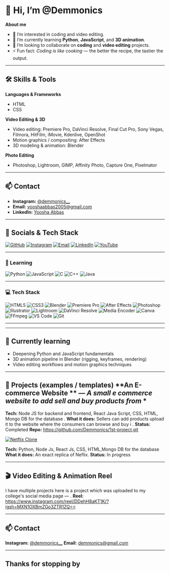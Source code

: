 # 👋 Hi, I’m @Demmonics

**About me**

* 👀 I’m interested in coding and video editing.
* 🌱 I’m currently learning **Python**, **JavaScript**, and **3D animation**.
* 💞️ I’m looking to collaborate on **coding** and **video editing** projects.
* ⚡ Fun fact: *Coding is like cooking* — the better the recipe, the tastier the output.

---

## 🛠️ Skills & Tools

**Languages & Frameworks**

* HTML
* CSS

**Video Editing & 3D**

* Video editing: Premiere Pro, DaVinci Resolve, Final Cut Pro, Sony Vegas, Filmora, HitFilm, iMovie, Kdenlive, OpenShot
* Motion graphics / compositing: After Effects
* 3D modeling & animation: Blender

**Photo Editing**

* Photoshop, Lightroom, GIMP, Affinity Photo, Capture One, Pixelmator

---

## 📫 Contact

* **Instagram:** [@demmonics__](https://instagram.com/demmonics__)
* **Email:** [yooshaabbas2005@gmail.com](mailto:yooshaabbas2005@gmail.com)
* **LinkedIn:** [Yoosha Abbas](https://www.linkedin.com/in/yoosha-abbas-ab162a357)


---

## 🎨 Socials & Tech Stack

<p align="left">

<!-- Socials -->
<a href="https://github.com/Demmonics"><img src="https://img.shields.io/badge/GitHub-181717?logo=github&logoColor=white&style=for-the-badge" alt="GitHub"/></a>
<a href="https://instagram.com/demmonics__"><img src="https://img.shields.io/badge/Instagram-E4405F?logo=instagram&logoColor=white&style=for-the-badge" alt="Instagram"/></a>
<a href="mailto:yooshaabbas2005@gmail.com"><img src="https://img.shields.io/badge/Email-D14836?logo=gmail&logoColor=white&style=for-the-badge" alt="Email"/></a>
<a href="https://www.linkedin.com/in/yoosha-abbas-ab162a357"><img src="https://img.shields.io/badge/LinkedIn-0A66C2?logo=linkedin&logoColor=white&style=for-the-badge" alt="LinkedIn"/></a>
<a href="https://www.youtube.com"><img src="https://img.shields.io/badge/YouTube-FF0000?logo=youtube&logoColor=white&style=for-the-badge" alt="YouTube"/></a>

</p>

---

### 🌱 Learning
<p align="left">
<img src="https://img.shields.io/badge/Python-3776AB?logo=python&logoColor=white&style=for-the-badge" alt="Python"/>
<img src="https://img.shields.io/badge/JavaScript-F7DF1E?logo=javascript&logoColor=black&style=for-the-badge" alt="JavaScript"/>
<img src="https://img.shields.io/badge/C-A8B9CC?logo=c&logoColor=black&style=for-the-badge" alt="C"/>
<img src="https://img.shields.io/badge/C++-00599C?logo=cplusplus&logoColor=white&style=for-the-badge" alt="C++"/>
<img src="https://img.shields.io/badge/Java-007396?logo=java&logoColor=white&style=for-the-badge" alt="Java"/>
</p>


---

### 💻 Tech Stack
<p align="left">
<img src="https://img.shields.io/badge/HTML5-E34F26?logo=html5&logoColor=white&style=for-the-badge" alt="HTML5"/>
<img src="https://img.shields.io/badge/CSS3-1572B6?logo=css3&logoColor=white&style=for-the-badge" alt="CSS3"/>
<img src="https://img.shields.io/badge/Blender-F5792A?logo=blender&logoColor=white&style=for-the-badge" alt="Blender"/>
<img src="https://img.shields.io/badge/Premiere%20Pro-9999FF?logo=adobepremierepro&logoColor=white&style=for-the-badge" alt="Premiere Pro"/>
<img src="https://img.shields.io/badge/After%20Effects-313131?logo=adobeaftereffects&logoColor=white&style=for-the-badge" alt="After Effects"/>
<img src="https://img.shields.io/badge/Photoshop-31A8FF?logo=adobephotoshop&logoColor=white&style=for-the-badge" alt="Photoshop"/>
<img src="https://img.shields.io/badge/Illustrator-FF9A00?logo=adobeillustrator&logoColor=white&style=for-the-badge" alt="Illustrator"/>
<img src="https://img.shields.io/badge/Lightroom-00ADEF?logo=adobelightroom&logoColor=white&style=for-the-badge" alt="Lightroom"/>
<img src="https://img.shields.io/badge/DaVinci%20Resolve-000000?logo=davinciresolve&logoColor=white&style=for-the-badge" alt="DaVinci Resolve"/>
<img src="https://img.shields.io/badge/Media%20Encoder-2D2D2D?logo=adobemediaencoder&logoColor=white&style=for-the-badge" alt="Media Encoder"/>
<img src="https://img.shields.io/badge/Canva-00C4CC?logo=canva&logoColor=white&style=for-the-badge" alt="Canva"/>
<img src="https://img.shields.io/badge/FFmpeg-000000?logo=ffmpeg&logoColor=white&style=for-the-badge" alt="FFmpeg"/>
<img src="https://img.shields.io/badge/VS%20Code-007ACC?logo=visualstudiocode&logoColor=white&style=for-the-badge" alt="VS Code"/>
<img src="https://img.shields.io/badge/Git-F05032?logo=git&logoColor=white&style=for-the-badge" alt="Git"/>
</p>

</p>

---

---

## 🌱 Currently learning

* Deepening Python and JavaScript fundamentals
* 3D animation pipeline in Blender (rigging, keyframes, rendering)
* Video editing workflows and motion graphics techniques

---

## 🚀 Projects (examples / templates) **An E-commerce Website ** — *A small e commerce website to add sell and buy products from* *
**Tech:** Node JS for backend and frontend, React Java Script, CSS, HTML, Mongo DB for the database .
**What it does:** Sellers can add products upload it to the website where the consumers can browse and buy i .
**Status:** Completed 
**Repo:** https://github.com/Demmonics/1st-project.git


<!-- Netflix Clone badge -->
<a href="https://github.com/Demmonics/netflix-clone">
  <img
    src="https://img.shields.io/badge/Netflix%20Clone-E50914?style=for-the-badge&logo=netflix&logoColor=white&labelColor=E50914&color=E50914"
    alt="Netflix Clone"
  />
</a>

**Tech:** Python, Node Js, React Js, CSS, HTML,Mongo DB for the database 
**What it does:** An exact replica of Neflix.
**Status:** In progress

--- 

## 🎬 Video Editing & Animation Reel
I have multiple projects here is a project which was uploaded to my college's social media page — . 
**Reel:** https://www.instagram.com/reel/DDehH8aKT1K/?igsh=MXN1OXBmZGo3ZTR1ZQ==

---

## 📫 Contact

**Instagram:** [@demmonics\_\_](https://instagram.com/demmonics__)
**Email:** [demmonics@gmail.com](mailto:demmonics@gmail.com)


---

## Thanks for stopping by
